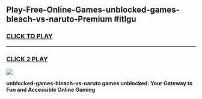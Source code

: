 
## Play-Free-Online-Games-unblocked-games-bleach-vs-naruto-Premium #itlgu
<h3>
<a href="https://premium.freeplayer.one?title=unblocked-games-bleach-vs-naruto&ref=8M">CLICK TO PLAY</a></h3>
<hr>

<h3>
<a href="https://premium.freeplayer.one?title=unblocked-games-bleach-vs-naruto&ref=8M">CLICK 2 PLAY</a>
  
</h3>

<a href="https://premium.freeplayer.one?title=unblocked-games-bleach-vs-naruto&ref=8M"><img src="https://clearcache.store/games.png"></a>


**unblocked-games-bleach-vs-naruto games unblocked: Your Gateway to Fun and Accessible Online Gaming**
